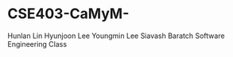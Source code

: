 CSE403-CaMyM-
=============
Hunlan Lin
Hyunjoon Lee
Youngmin Lee
Siavash Baratch
Software Engineering Class
